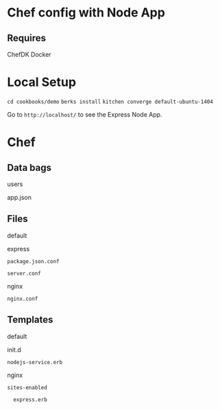 # Chef config with Node App

## Requires

ChefDK
Docker

# Local Setup

`cd cookbooks/demo`
`berks install`
`kitchen converge default-ubuntu-1404`

Go to `http://localhost/` to see the Express Node App.


# Chef

## Data bags

users

  app.json

## Files

default

  express

    package.json.conf

    server.conf

  nginx

    nginx.conf

## Templates

default

  init.d

    nodejs-service.erb

  nginx

    sites-enabled
    
      express.erb

